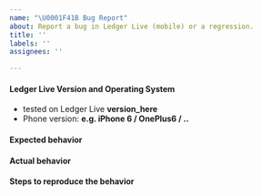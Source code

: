 ```yaml
---
name: "\U0001F41B Bug Report"
about: Report a bug in Ledger Live (mobile) or a regression.
title: ''
labels: ''
assignees: ''

---
```


#### Ledger Live Version and Operating System

<!-- Precise the app version (Settings > About or bottom-left corner on a crash screen) -->

- tested on Ledger Live **version_here**
- Phone version: **e.g. iPhone 6 / OnePlus6 / ..**

#### Expected behavior

<!-- what is the feature and what should normally happen -->

#### Actual behavior

<!-- what actually happened that you consider a bug -->

#### Steps to reproduce the behavior

<!-- explain steps in detail so we can easily reproduce on our side -->
<!-- Alternatively provide a screenshot / gif -->
